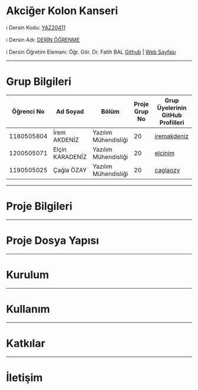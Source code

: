 # Akciğer Kolon Kanseri

ℹ️ Dersin Kodu: [YAZ20411](https://ebp.klu.edu.tr/Ders/dersDetay/YAZ20411/716026/tr)

ℹ️ Dersin Adı: [DERİN ÖĞRENME](https://ebp.klu.edu.tr/Ders/dersDetay/YAZ20411/716026/tr)

ℹ️ Dersin Öğretim Elemanı: Öğr. Gör. Dr. Fatih BAL [Github](https://github.com/balfatih) | [Web Sayfası](https://balfatih.github.io/)

---
# Grup Bilgileri

| Öğrenci No | Ad Soyad          | Bölüm   | Proje Grup No | Grup Üyelerinin GitHub Profilleri                  |
|------------|-------------------|---------|---------------|---------------------------------------------------|
| 1180505804     | İrem AKDENİZ  | Yazılım Mühendisliği | 20 | [iremakdeniz](https://github.com/iremakdeniz)     |
| 1200505071     | Elçin KARADENİZ | Yazılım Mühendisliği   | 20 | [elcinim](https://github.com/elcinim)           |
| 1190505025     | Çağla ÖZAY      | Yazılım Mühendisliği    | 20 | [caglaozy](https://github.com/caglaozy)     |

---

# Proje Bilgileri


---

# Proje Dosya Yapısı


---

# Kurulum


---


# Kullanım


---

# Katkılar



---

# İletişim 
